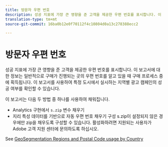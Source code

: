```yaml
---
title: 방문자 우편 번호
description: 성공 지표에 가장 큰 영향을 준 고객을 제공한 우편 번호를 표시합니다. 이 보고서에 대한 정보는 일반적으로 구매가 진행되는 곳의 우편 번호를 알고 있을 때 구매 프로세스 중에 획득됩니다. 이 보고서를 사용하여 특정 도시에서 실시하는 지역별 광고 캠페인의 성공 여부를 확인할 수 있습니다.
translation-type: tm+mt
source-git-commit: 16ba0b12e0f70112f4c10804d0a13c278388ecc2

---
```



# 방문자 우편 번호

성공 지표에 가장 큰 영향을 준 고객을 제공한 우편 번호를 표시합니다. 이 보고서에 대한 정보는 일반적으로 구매가 진행되는 곳의 우편 번호를 알고 있을 때 구매 프로세스 중에 획득됩니다. 이 보고서를 사용하여 특정 도시에서 실시하는 지역별 광고 캠페인의 성공 여부를 확인할 수 있습니다.

이 보고서는 다음 두 방법 중 하나를 사용하여 채워집니다.

* Analytics 구현에서 `s.zip` 변수 채우기
* 지리 특성 데이터를 기반으로 자동 우편 번호 채우기 구성 s.zip이 설정되지 않은 경우에만 zip을 채우도록 구성할 수 있습니다. 활성화하려면 지원되는 사용자가 Adobe 고객 지원 센터에 문의하도록 하십시오.

See [GeoSegmentation Regions and Postal Code usage by Country](reports-geosegmentation-reference.md)
